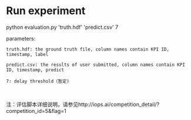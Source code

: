 # Run experiment

python evaluation.py 'truth.hdf' 'predict.csv' 7

parameters:

    truth.hdf: the ground truth file, column names contain KPI ID, timestamp, label

    predict.csv: the results of user submitted, column names contain KPI ID, timestamp, predict
    
    7: delay threshold（暂定)
    


注：评估脚本详细说明，请参见http://iops.ai/competition_detail/?competition_id=5&flag=1
    

